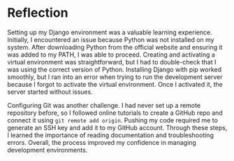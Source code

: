# Reflection

Setting up my Django environment was a valuable learning experience. Initially, I encountered an issue because Python was not installed on my system. After downloading Python from the official website and ensuring it was added to my PATH, I was able to proceed. Creating and activating a virtual environment was straightforward, but I had to double-check that I was using the correct version of Python. Installing Django with pip worked smoothly, but I ran into an error when trying to run the development server because I forgot to activate the virtual environment. Once I activated it, the server started without issues.

Configuring Git was another challenge. I had never set up a remote repository before, so I followed online tutorials to create a GitHub repo and connect it using `git remote add origin`. Pushing my code required me to generate an SSH key and add it to my GitHub account. Through these steps, I learned the importance of reading documentation and troubleshooting errors. Overall, the process improved my confidence in managing development environments.

